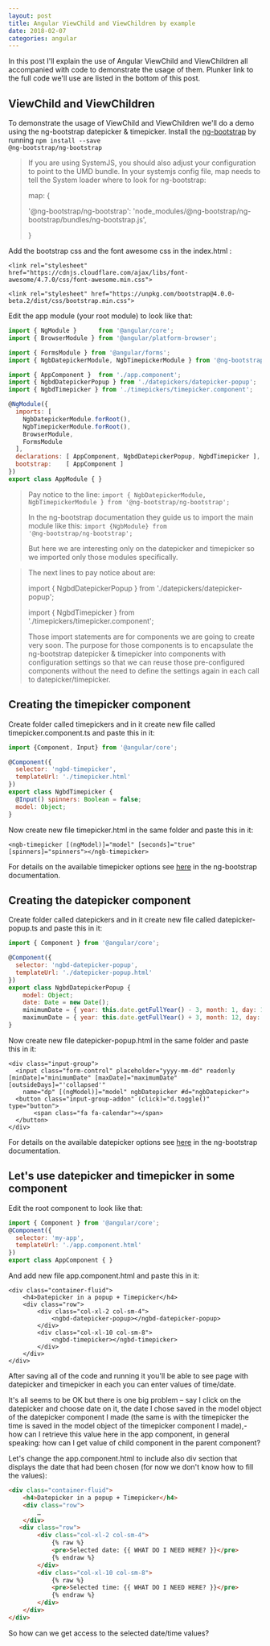 ```yaml
---
layout: post
title: Angular ViewChild and ViewChildren by example
date: 2018-02-07
categories: angular
---
```


In this post I'll explain the use of Angular ViewChild and ViewChildren all accompanied with code to demonstrate the usage of them. Plunker link to the full code we'll use are listed in the bottom of this post.

## ViewChild and ViewChildren
To demonstrate the usage of ViewChild and ViewChildren we'll do a demo using the ng-bootstrap datepicker & timepicker.
Install the [ng-bootstrap](https://ng-bootstrap.github.io/#/getting-started) by running <code>npm install --save @ng-bootstrap/ng-bootstrap</code>

> If you are using SystemJS, you should also adjust your configuration to point to the UMD bundle. 
> In your systemjs config file, map needs to tell the System loader where to look for ng-bootstrap: 
>
> map: {
>
>   '@ng-bootstrap/ng-bootstrap': 'node_modules/@ng-bootstrap/ng-bootstrap/bundles/ng-bootstrap.js',
>
> }

Add the bootstrap css and the font awesome css in the index.html :
```
<link rel="stylesheet" href="https://cdnjs.cloudflare.com/ajax/libs/font-awesome/4.7.0/css/font-awesome.min.css">

<link rel="stylesheet" href="https://unpkg.com/bootstrap@4.0.0-beta.2/dist/css/bootstrap.min.css">
```

Edit the app module (your root module) to look like that:
```javascript
import { NgModule }      from '@angular/core';
import { BrowserModule } from '@angular/platform-browser';

import { FormsModule } from '@angular/forms';
import { NgbDatepickerModule, NgbTimepickerModule } from '@ng-bootstrap/ng-bootstrap';

import { AppComponent }  from './app.component';
import { NgbdDatepickerPopup } from './datepickers/datepicker-popup';
import { NgbdTimepicker } from './timepickers/timepicker.component';

@NgModule({
  imports: [ 
    NgbDatepickerModule.forRoot(), 
    NgbTimepickerModule.forRoot(), 
    BrowserModule, 
    FormsModule 
  ],
  declarations: [ AppComponent, NgbdDatepickerPopup, NgbdTimepicker ],
  bootstrap:    [ AppComponent ]
})
export class AppModule { }
```
> Pay notice to the line: <code>import { NgbDatepickerModule, NgbTimepickerModule } from '@ng-bootstrap/ng-bootstrap';</code>
>
> In the ng-bootstrap documentation they guide us to import the main module like this: <code>import {NgbModule} from '@ng-bootstrap/ng-bootstrap';</code>
>
> But here we are interesting only on the datepicker and timepicker so we imported only those modules specifically.

> The next lines to pay notice about are:
>
> import { NgbdDatepickerPopup } from './datepickers/datepicker-popup';
>
> import { NgbdTimepicker } from './timepickers/timepicker.component';
>
> Those import statements are for components we are going to create very soon. The purpose for those components is to encapsulate the ng-bootstrap datepicker & timepicker into components with configuration settings so that we can reuse those pre-configured components without the need to define the settings again in each call to datepicker/timepicker.

## Creating the timepicker component
Create folder called timepickers and in it create new file called timepicker.component.ts and paste this in it:
```javascript
import {Component, Input} from '@angular/core';

@Component({
  selector: 'ngbd-timepicker',
  templateUrl: './timepicker.html'
})
export class NgbdTimepicker {
  @Input() spinners: Boolean = false;
  model: Object;
}
```
Now create new file timepicker.html in the same folder and paste this in it:
```
<ngb-timepicker [(ngModel)]="model" [seconds]="true" [spinners]="spinners"></ngb-timepicker>
```
For details on the available timepicker options see [here](https://ng-bootstrap.github.io/#/components/timepicker/examples) in the ng-bootstrap documentation.

## Creating the datepicker component
Create folder called datepickers and in it create new file called datepicker-popup.ts and paste this in it:
```javascript
import { Component } from '@angular/core';

@Component({
  selector: 'ngbd-datepicker-popup',
  templateUrl: './datepicker-popup.html'
})
export class NgbdDatepickerPopup {
    model: Object;
    date: Date = new Date();
    minimumDate = { year: this.date.getFullYear() - 3, month: 1, day: 1 };
    maximumDate = { year: this.date.getFullYear() + 3, month: 12, day: 31 };
}
```
Now create new file datepicker-popup.html in the same folder and paste this in it:
```
<div class="input-group">
  <input class="form-control" placeholder="yyyy-mm-dd" readonly [minDate]="minimumDate" [maxDate]="maximumDate" [outsideDays]="'collapsed'"
    name="dp" [(ngModel)]="model" ngbDatepicker #d="ngbDatepicker">
  <button class="input-group-addon" (click)="d.toggle()" type="button">
       <span class="fa fa-calendar"></span>
  </button>
</div>
```
For details on the available datepicker options see [here](https://ng-bootstrap.github.io/#/components/datepicker/examples) in the ng-bootstrap documentation.

## Let's use datepicker and timepicker in some component
Edit the root component to look like that:
```javascript
import { Component } from '@angular/core';
@Component({
  selector: 'my-app',
  templateUrl: './app.component.html'
})
export class AppComponent { }
```
And add new file app.component.html and paste this in it:
```
<div class="container-fluid">
    <h4>Datepicker in a popup + Timepicker</h4>
    <div class="row">
        <div class="col-xl-2 col-sm-4">
            <ngbd-datepicker-popup></ngbd-datepicker-popup>    
        </div>
        <div class="col-xl-10 col-sm-8">
            <ngbd-timepicker></ngbd-timepicker>
        </div>
    </div>
</div>
```
After saving all of the code and running it you'll be able to see page with datepicker and timepicker in each you can enter values of time/date.

It's all seems to be OK but there is one big problem – say I click on the datepicker and choose date on it, the date I chose saved in the model object of the datepicker component I made (the same is with the timepicker the time is saved in the model object of the timepicker component I made),- how can I retrieve this value here in the app component, in general speaking: how can I get value of child component in the parent component?

Let's change the app.component.html to include also div section that displays the date that had been chosen (for now we don't know how to fill the values):
```html
<div class="container-fluid">
    <h4>Datepicker in a popup + Timepicker</h4>
    <div class="row">
        …
    </div>
   <div class="row">
        <div class="col-xl-2 col-sm-4">
            {% raw %}
            <pre>Selected date: {{ WHAT DO I NEED HERE? }}</pre>
            {% endraw %}
        </div>
        <div class="col-xl-10 col-sm-8">
            {% raw %}
            <pre>Selected time: {{ WHAT DO I NEED HERE? }}</pre>
            {% endraw %}
        </div>
    </div>
</div>
```
So how can we get access to the selected date/time values?
